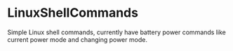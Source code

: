 # LinuxShellCommands

Simple Linux shell commands,
currently have battery power commands like current power mode and changing power mode. 
